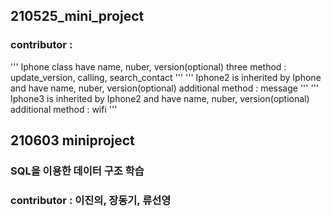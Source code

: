 ## 210525_mini_project
### contributor : 

''' 
Iphone class have name, nuber, version(optional)
three method : update_version, calling, search_contact
'''
''' 
Iphone2 is inherited by Iphone and have name, nuber, version(optional)
additional method : message
'''
'''
Iphone3 is inherited by Iphone2 and have name, nuber, version(optional)
additional method : wifi
'''

   
## 210603 miniproject
### SQL을 이용한 데이터 구조 학습
### contributor : 이진의, 장동기, 류선영
